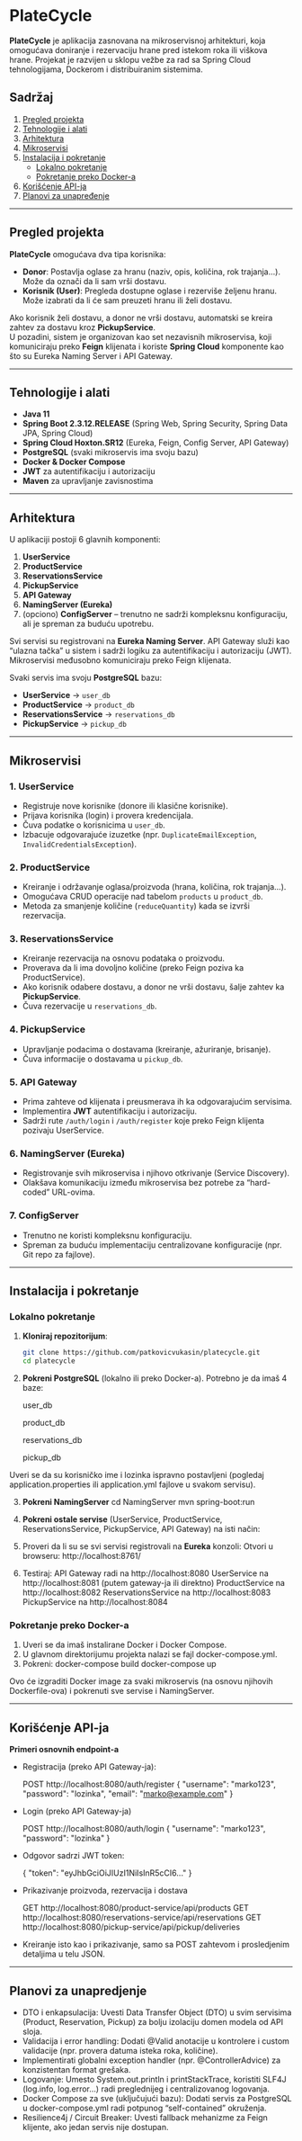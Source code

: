 # PlateCycle

**PlateCycle** je aplikacija zasnovana na mikroservisnoj arhitekturi, koja omogućava doniranje i rezervaciju hrane pred istekom roka ili viškova hrane. Projekat je razvijen u sklopu vežbe za rad sa Spring Cloud tehnologijama, Dockerom i distribuiranim sistemima.

## Sadržaj

1. [Pregled projekta](#pregled-projekta)  
2. [Tehnologije i alati](#tehnologije-i-alati)  
3. [Arhitektura](#arhitektura)  
4. [Mikroservisi](#mikroservisi)  
5. [Instalacija i pokretanje](#instalacija-i-pokretanje)  
   - [Lokalno pokretanje](#lokalno-pokretanje)  
   - [Pokretanje preko Docker-a](#pokretanje-preko-docker-a)  
6. [Korišćenje API-ja](#korišćenje-api-ja)  
7. [Planovi za unapređenje](#planovi-za-unapređenje)  

---

## Pregled projekta

**PlateCycle** omogućava dva tipa korisnika:
- **Donor**: Postavlja oglase za hranu (naziv, opis, količina, rok trajanja...). Može da označi da li sam vrši dostavu.
- **Korisnik (User)**: Pregleda dostupne oglase i rezerviše željenu hranu. Može izabrati da li će sam preuzeti hranu ili želi dostavu.

Ako korisnik želi dostavu, a donor ne vrši dostavu, automatski se kreira zahtev za dostavu kroz **PickupService**.  
U pozadini, sistem je organizovan kao set nezavisnih mikroservisa, koji komuniciraju preko **Feign** klijenata i koriste **Spring Cloud** komponente kao što su Eureka Naming Server i API Gateway.

---

## Tehnologije i alati

- **Java 11**  
- **Spring Boot 2.3.12.RELEASE** (Spring Web, Spring Security, Spring Data JPA, Spring Cloud)  
- **Spring Cloud Hoxton.SR12** (Eureka, Feign, Config Server, API Gateway)  
- **PostgreSQL** (svaki mikroservis ima svoju bazu)  
- **Docker & Docker Compose**  
- **JWT** za autentifikaciju i autorizaciju  
- **Maven** za upravljanje zavisnostima

---

## Arhitektura

U aplikaciji postoji 6 glavnih komponenti:

1. **UserService**  
2. **ProductService**  
3. **ReservationsService**  
4. **PickupService**  
5. **API Gateway**  
6. **NamingServer (Eureka)**  
7. (opciono) **ConfigServer** – trenutno ne sadrži kompleksnu konfiguraciju, ali je spreman za buduću upotrebu.

Svi servisi su registrovani na **Eureka Naming Server**. 
API Gateway služi kao “ulazna tačka” u sistem i sadrži logiku za autentifikaciju i autorizaciju (JWT). 
Mikroservisi međusobno komuniciraju preko Feign klijenata.

Svaki servis ima svoju **PostgreSQL** bazu:

- **UserService** → `user_db`
- **ProductService** → `product_db`
- **ReservationsService** → `reservations_db`
- **PickupService** → `pickup_db`

---

## Mikroservisi

### 1. UserService
- Registruje nove korisnike (donore ili klasične korisnike).
- Prijava korisnika (login) i provera kredencijala.
- Čuva podatke o korisnicima u `user_db`.
- Izbacuje odgovarajuće izuzetke (npr. `DuplicateEmailException`, `InvalidCredentialsException`).

### 2. ProductService
- Kreiranje i održavanje oglasa/proizvoda (hrana, količina, rok trajanja...).
- Omogućava CRUD operacije nad tabelom `products` u `product_db`.
- Metoda za smanjenje količine (`reduceQuantity`) kada se izvrši rezervacija.

### 3. ReservationsService
- Kreiranje rezervacija na osnovu podataka o proizvodu.
- Proverava da li ima dovoljno količine (preko Feign poziva ka ProductService).
- Ako korisnik odabere dostavu, a donor ne vrši dostavu, šalje zahtev ka **PickupService**.
- Čuva rezervacije u `reservations_db`.

### 4. PickupService
- Upravljanje podacima o dostavama (kreiranje, ažuriranje, brisanje).
- Čuva informacije o dostavama u `pickup_db`.

### 5. API Gateway
- Prima zahteve od klijenata i preusmerava ih ka odgovarajućim servisima.
- Implementira **JWT** autentifikaciju i autorizaciju.
- Sadrži rute `/auth/login` i `/auth/register` koje preko Feign klijenta pozivaju UserService.

### 6. NamingServer (Eureka)
- Registrovanje svih mikroservisa i njihovo otkrivanje (Service Discovery).
- Olakšava komunikaciju između mikroservisa bez potrebe za “hard-coded” URL-ovima.

### 7. ConfigServer
- Trenutno ne koristi kompleksnu konfiguraciju.
- Spreman za buduću implementaciju centralizovane konfiguracije (npr. Git repo za fajlove).

---

## Instalacija i pokretanje

### Lokalno pokretanje

1. **Kloniraj repozitorijum**:
   ```bash
   git clone https://github.com/patkovicvukasin/platecycle.git
   cd platecycle

2. **Pokreni PostgreSQL** (lokalno ili preko Docker-a). Potrebno je da imaš 4 baze:

   user_db

   product_db
  
   reservations_db
  
   pickup_db

Uveri se da su korisničko ime i lozinka ispravno postavljeni (pogledaj application.properties ili application.yml fajlove u svakom servisu).

3. **Pokreni NamingServer**
  cd NamingServer
  mvn spring-boot:run

4. **Pokreni ostale servise** (UserService, ProductService, ReservationsService, PickupService, API Gateway) na isti način:

5. Proveri da li su se svi servisi registrovali na **Eureka** konzoli:
   Otvori u browseru: http://localhost:8761/

6. Testiraj:
  API Gateway radi na http://localhost:8080
  UserService na http://localhost:8081 (putem gateway-ja ili direktno)
  ProductService na http://localhost:8082
  ReservationsService na http://localhost:8083
  PickupService na http://localhost:8084



### Pokretanje preko Docker-a
1. Uveri se da imaš instalirane Docker i Docker Compose.
2. U glavnom direktorijumu projekta nalazi se fajl docker-compose.yml.
3. Pokreni:
  docker-compose build
  docker-compose up

Ovo će izgraditi Docker image za svaki mikroservis (na osnovu njihovih Dockerfile-ova) i pokrenuti sve servise i NamingServer.

---

## Korišćenje API-ja

**Primeri osnovnih endpoint-a**

- Registracija (preko API Gateway-ja):

  POST http://localhost:8080/auth/register
  {
  "username": "marko123",
  "password": "lozinka",
  "email": "marko@example.com"
  }

- Login (preko API Gateway-ja)
 
  POST http://localhost:8080/auth/login
  {
  "username": "marko123",
  "password": "lozinka"
  }

- Odgovor sadrzi JWT token:

  {
  "token": "eyJhbGciOiJIUzI1NiIsInR5cCI6..."
  }

- Prikazivanje proizvoda, rezervacija i dostava

  GET http://localhost:8080/product-service/api/products
  GET http://localhost:8080/reservations-service/api/reservations
  GET http://localhost:8080/pickup-service/api/pickup/deliveries

- Kreiranje isto kao i prikazivanje, samo sa POST zahtevom i prosledjenim detaljima u telu JSON.

---

## Planovi za unapredjenje

- DTO i enkapsulacija: Uvesti Data Transfer Object (DTO) u svim servisima (Product, Reservation, Pickup) za bolju izolaciju domen modela od API sloja.
- Validacija i error handling: Dodati @Valid anotacije u kontrolere i custom validacije (npr. provera datuma isteka roka, količine).
- Implementirati globalni exception handler (npr. @ControllerAdvice) za konzistentan format grešaka.
- Logovanje: Umesto System.out.println i printStackTrace, koristiti SLF4J (log.info, log.error…) radi preglednijeg i centralizovanog logovanja.
- Docker Compose za sve (uključujući bazu): Dodati servis za PostgreSQL u docker-compose.yml radi potpunog “self-contained” okruženja.
- Resilience4j / Circuit Breaker: Uvesti fallback mehanizme za Feign klijente, ako jedan servis nije dostupan.




